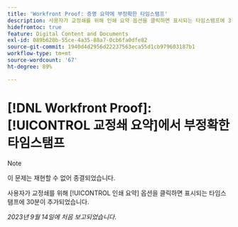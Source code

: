 ```yaml
---
title: 'Workfront Proof: 증명 요약에 부정확한 타임스탬프'
description: 사용자가 교정쇄를 위해 인쇄 요약 옵션을 클릭하면 표시되는 타임스탬프에 30분이 추가되었습니다.
hidefromtoc: true
feature: Digital Content and Documents
exl-id: 089b620b-55ce-4a35-88a7-0cb6fa0dfe82
source-git-commit: 1940d4d2956d22237563eca55d1cb979603187b1
workflow-type: tm+mt
source-wordcount: '67'
ht-degree: 89%

---
```


# [!DNL Workfront Proof]: [!UICONTROL 교정쇄 요약]에서 부정확한 타임스탬프

>[!NOTE]
>
>이 문제는 재현할 수 없어 종결되었습니다.

사용자가 교정쇄를 위해 [!UICONTROL 인쇄 요약] 옵션을 클릭하면 표시되는 타임스탬프에 30분이 추가되었습니다.

_2023년 9월 14일에 처음 보고되었습니다._



<!--CHECK ME - NO VIEWS APR-JUN 2025-->
